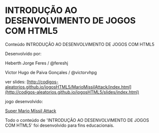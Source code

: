 INTRODUÇÃO AO DESENVOLVIMENTO DE JOGOS COM HTML5
==========

Conteúdo INTRODUÇÃO AO DESENVOLVIMENTO DE JOGOS COM HTML5 

Desenvolvido por:

Heberth Jorge Feres / @fereshj 

Victor Hugo de Paiva Gonçales / @victorvhpg



ver slides: [http://codigos-aleatorios.github.io/jogosHTML5/MarioMissilAttack/index.html](http://codigos-aleatorios.github.io/jogosHTML5/slides/index.html)

jogo desenvolvido: 


[Super Mario Míssil Attack ](http://codigos-aleatorios.github.io/jogosHTML5/MarioMissilAttack/index.html)

Todo o conteúdo  de 'INTRODUÇÃO AO DESENVOLVIMENTO DE JOGOS COM HTML5' foi desenvolvido para fins educacionais.